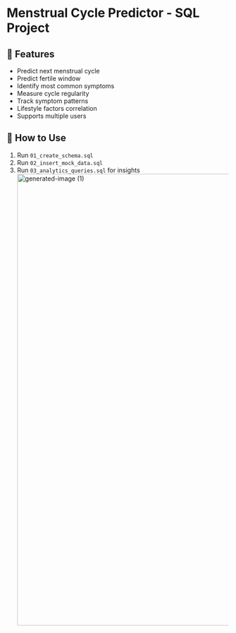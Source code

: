 # Menstrual Cycle Predictor - SQL Project

## 📌 Features
- Predict next menstrual cycle
- Predict fertile window
- Identify most common symptoms
- Measure cycle regularity
- Track symptom patterns
- Lifestyle factors correlation
- Supports multiple users

## 📂 How to Use
1. Run `01_create_schema.sql`
2. Run `02_insert_mock_data.sql`
3. Run `03_analytics_queries.sql` for insights<img width="1024" height="1024" alt="generated-image (1)" src="https://github.com/user-attachments/assets/ac770163-338b-4c8e-9e17-9ed1a02f015c" />


